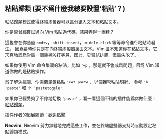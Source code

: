 ## 粘貼歸類 (要不爲什麼我總要設置‘粘貼’？)

粘貼歸類模式使得終端虛擬器可以區分鍵入文本和粘貼文本。

你是否曾經嘗試過向 Vim 粘貼過代碼，結果弄得一團糟？

這隻會在你通過 `cmd+v`， `shift-insert`， `middle-click` 等等命令進行粘貼時發生。
因爲那時你只是在向終端虛擬器裏丟文本。Vim 並不知道你在粘貼文本，它天真地認爲你是一個熟練的打字員。因此，它嘗試排版，但是失敗了。

如果你使用 Vim 命令集裏的粘貼，比如 `"+p` ，那這就不會成爲問題，因爲 Vim 知道你做的是粘貼操作。

爲了解決這個，你需要設置粘貼 `:set paste` ，以便獲取粘貼現狀。 參考 `:h 'paste'` 和 `:h 'pastetoggle'`.

如果你已經受夠了不停地切換 `'paste'` ，看一看這個不錯的插件能爲你做什麼：[粘貼歸類](https://github.com/ConradIrwin/vim-bracketed-paste)。

插件作者的拓展閱讀：[歡迎點擊](http://cirw.in/blog/bracketed-paste).

**Neovim**: Neovim 努力無縫地完成這些工作，並在終端虛擬器支持時自動設定粘貼歸類模式。
